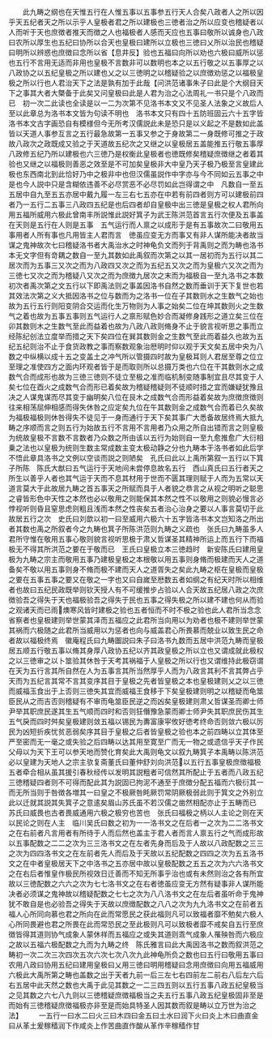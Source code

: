 <!-- { "loadSidebar": true } -->
　　此九畴之纲也在天惟五行在人惟五事以五事参五行天人合矣八政者人之所以因乎天五纪者天之所以示乎人皇极者君之所以建极也三徳者治之所以应变也稽疑者以人而听于天也庶徴者推天而徴之人也福极者人感而天应也五事曰敬所以诚身也八政曰农所以厚生也五纪曰协所以合天也皇极曰建所以立极也三徳曰乂所以治民也稽疑曰明所以辨惑也庶徴曰念所以省【息井反】验也五福曰向所以劝也六极曰威所以惩也五行不言用无适而非用也皇极不言数非可以数明也本之以五行敬之以五事厚之以八政协之以五纪皇极之所以建也乂之以三徳明之以稽疑验之以庶徴劝惩之以福极皇极之所以行也人君治天下之法是孰有加于此哉【问洪范诸事朱子曰此是个大纲目天下之事其大者大槩备于此矣又问皇极曰此是人君为治之心法周礼一书只是个八政而已　初一次二此读也全读是以一二为次第不见洛书本文又不见圣人法象之义故后人至以此章总为洛书本文皆为句读不明也　洛书本文只有四十五防班固云六十五字皆洛书本文古字画恐自有模様但今无所考汉儒説此未是恐只是以义起之不是数如此盖皆以天道人事参互言之五行最急故第一五事又参之于身故第二一身既修可推之于政故八政次之政既成又验之于天道故五纪次之又继之以皇极居五盖能推五行敬五事厚八政修五纪乃所以建极也六三徳乃是权衡此皇极者也徳既修矣稽疑庶徴继之者着其验也又继之以福极则善恶之效至是不可加矣皇极非大中皇乃天子极乃极至言皇建此极也东西南北到此恰好乃中之极非中也但汉儒虽説作中字亦与今不同如云五事之中是也今人説中只是含糊依违善不必尽赏恶不必尽罚如此岂得谓之中　凡数自一至五五居中自九至五五亦居中戴九履一左三右七五亦在中若有前四者则方可以建极前四者乃一五行二五事三八政四五纪是也后四者却自皇极中出三徳是皇极之权人君所向用五福所威用六极此曾南丰所説惟此説好箕子为武王陈洪范首言五行次便及五事盖在天则是五行在人则是五事　五气运行而人禀之以成形于是有五事故次二曰敬用五事用者人所有事也凡用皆主人君而言　徳虽应变无方而事又有非人谋所能决者故当谋之鬼神故次七曰稽疑洛书者大禹治水之时神龟负文而列于背禹则之而为畴也洛书本无文字但有竒耦之数自一至九其数如此禹叙而次第之以其一居初而为五行以其二居次而为五事三又次之而为八政四又次之而为五纪五又次之而为皇极六又次之而为三徳七又次之而为稽疑八又次之而为庶徴九居次之末而为福极自一至九洛书之本数初次者禹次第之文五行以下即禹法则之事盖因洛书自然之数而垂训于天下复世也若其效法次第之义大抵因洛书之位与数而为之洛书一位在子其数则水之生数气之始也故为五行五行则阳变阴合交运而化生万物则为人事之始矣二位在坤其数则火之生数气之着也故为五事五事则五气运行人之禀形赋色妙合而凝修身践形之道立矣三位在卯其数则木之生数气至此而益着也故为八政八政则脩身不止于貌言视听思之事而立经陈纪创法立度举而措之天下矣四位在巽其数则金之生数气至此而着益久也故为五纪五纪则治不止于食货政教之事而察数观象治厯明时仰以观于天文矣五居中央为八数之中纵横以成十五之变盖土之冲气所以管摄四时故为皇极耳则人君居至尊之位立至理之准使四方之面内环观者皆于是而取则所以总摄万类也六位在干其数则水之成数气合而成形也故为三徳三徳则不徒立至极之准而临机制变随事制宜且尽其变于人矣七位在酉火之成数气合而形已着矣故为稽疑稽疑则不徒顺时措之宜而嫌疑犹豫且决之人谋鬼谋而尽其变于幽明矣八位在艮木之成数气合而形益着矣故为庶徴庶徴则往来相荡屈伸相感而得失休咎之应定矣九位在午其数则金之成数气合而着已久矣故为福极福极则休咎得失不徒见于一身而通行于天下矣其事广大悉备故居终焉大抵九畴之序顺而言之则五行为始故五行不言用不言用者乃众用之所自出错而言之则皇极为统故皇极不言数不言数者乃众数之所由该以五行为始则自一至九愈推愈广大衍相乗之法也以皇极为统则生数主常成数主变太极动静之分也九畴本于洛书者如此后学不悟此章具洛书之文例以空谈而説之则陋矣　孔氏曰此以上禹所第叙一五行以下箕子所陈　陈氏大猷曰五气运行于天地间未尝停息故名五行　西山真氏曰五行者天之所生以善乎人者也其气运于天而不息其材用于世而不匮其理则赋于人而为五常以天道言莫大于此故居九畴之首五事天之所赋而具于人者貌之恭言之从视之明听之聪思之睿皆形色中天性之本然也必以敬用之则能保其本然之性不以敬用之则貌必慢言必悖视听则昏且窒思虑则粗且浅而本然之性丧矣五者治心治身之要以人事言莫切于此故居五行之次　史氏曰刘歆以初一曰至威用六极六十五字皆洛书本文岂知洛之所出者其数也禹之所叙者今之九畴也箕子所陈洪范则九畴之义疏也　张氏曰九畴虽多人君所守惟在敬用五事心敬则貌言视听思极于肃乂哲谋圣其精神所运上而五行下而福极无不得其所洪范之要在于敬而已　王氏曰皇极立本三徳趋时　新安陈氏曰建用皇极为九畴之宗主而敬用五事乃建极皇极之本根敬以用五事则身脩而极建而天人之道备矣不敬以用五事则身不脩而极不建而天人之道胥失之矣此九畴之枢在皇极而皇极之要在五事五事之要又在敬之一字也又曰自嵗至厯数五者如纲之有纪天时所以相维者也故曰五纪民政既举则钦天授人有不可缓推步占验以人合天故五纪居八政之次庶徴验吾之得失于天也福极验吾之得失于民也五事之得失极之所以建不建也何从而验之观诸天而已雨燠寒风皆时建极之验也五者恒而不时不极之验也此人君所当念念省察者也皇极建则举世蒙其泽而五福应之此君所当向用以为劝者也极不建则举世蒙其祸而六极随之此君所当威用以为惩者也向与威盖君心所畏慕而兢业以致生民之命者故以福极终焉　徽庵程氏曰九畴圗説曰朱子曰洛书九数而五居中洪范九畴而皇极居五顺五行敬五事以脩其身厚八政协五纪以齐其政皇极之所以立也又谓成就此极权之以三徳审之以卜筮验其休咎于天考其祸福于人皇极之所以行也又谓维持此极窃谓在天为五行言其所自然在人为五事言其所当然厚乎人而为八政言其利不言其弊占乎天而为五纪言其常不言其变序其目于皇极之先者皆皇极之本也皇极建则乂之以三徳而威福玉食出于上否则三徳失其宜而威福王食移于下矣皇极建则明之以稽疑而龟筮臣民从之而吉否则稽疑有不审而龟筮臣民逆之而凶矣皇极建则肃乂哲谋圣而卿士师尹举其职庶民遂其生五气顺而四时和否则狂僭豫急蒙而卿士师尹失其职庶民伤其生五气戾而四时舛矣皇极建则敛五福以锡民为夀富康寜攸好徳考终命否则敛六极以厉民为凶短折疾忧贫恶弱矣序其目于皇极之后者皆皇极之验也本之前四畴以立其体至严至密而无一毫之或失验之后四畴以达其用至寛至广而无一物之或遗信乎天子作民父母以为天下王可以参天地而赞化育矣此大禹则龟文以叙九畴箕子本禹畴以陈洪范必以皇建为天地人之宗主欤复斋董氏曰董仲舒刘向洪范以五行五事皇极庶徴福极五者牵合相从虽其援引春秋经传以发明其説粗者可信然其所配止于五者而八政五纪三徳稽疑四者则不可得而配此其为説固已拘泥不通至于庶徴分配五福而六极衍其一而无所当则于咎徴各増其一曰皇之不极厥咎眊厥罚常阴厥极弱此则于箕文之外别立此以迁就其説其失箕子之意逺矣眉山苏氏虽不若汉儒之凿然相配亦止于五畴而已　苏氏曰威畏也古者畏威通用六极之极穷也苦也　张氏曰福极之柄以人主论之则在天以民论之则在人主　临川吴氏曰数之初为一一洛书文之在后者一之次为二二洛书文之在右前者凡言用者有所待于人而后然也盖主于君人者而言人禀五行之气而成形故以五事配数之二二之次为三三洛书文之在左者先身而后及于人故以八政配数之三三之次为四四洛书文之在左前者先人而后及于天故以五纪配数之四四之次为五五洛书文之在中者皇极居天下之中洛书之五亦居中故以皇极配数之五五之次为六六洛书文之在右后者惟皇作极民所视效日迁善而不知无所事乎治也或有未然则治之各有所宜故以三徳配数之六六之次为七七洛书文之在右者徳虽应变无方然有疑事非人谋所能决者必须谋之鬼神故以稽疑配数之七七之次为八八洛书文之在左后者虽听命于鬼神犹不敢自是也必验吾之得失于天故以庶徴配数之八八之次为九九洛书文之在前者五福人心所同向慕也君之所向在此而常愿民之获此福则凡可以致福者靡不勉矣六极人心所同畏避也君之所畏在此而常恐民之至此极则凡可以致极者靡不戒矣自五行至庶徴皆得其道则协气成象人蒙休祥而五福应之或失其道则乖气成象人罹殃咎而六极应之故以五福六极配数之九而为九畴之终　陈氏雅言曰此大禹因洛书之数而叙洪范之畴初一次二次三次四次五次六次七次八次九此神龟所负之数也曰五行曰敬用五事曰农用八政曰协用五纪曰建用皇极曰乂用三徳曰明用稽疑曰念用庶徴曰向用五福威用六极此大禹所第之畴也盖数之出于天者九前一后三左七右四前左二前右八后左六后右五居中此天然之数也大禹于此见其数之一二三四五则以五行五事八政五纪皇极当之见其数之六七八九则以三徳稽疑庶徴福极当之夫五行五事八政五纪皇极固非至是而始有三徳稽疑庶徴福极亦非至是而始具特圣人因其数而叙是畴以立万世为治之法】
　　一五行一曰水二曰火三曰木四曰金五曰土水曰润下火曰炎上木曰曲直金曰从革土爰稼穑润下作咸炎上作苦曲直作酸从革作辛稼穑作甘
